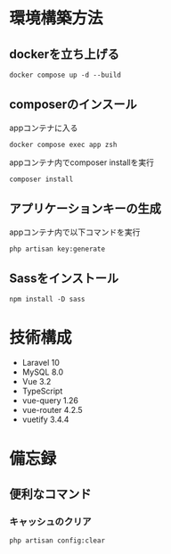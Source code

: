 # 環境構築方法
## dockerを立ち上げる
```
docker compose up -d --build
```

## composerのインスール
appコンテナに入る
```
docker compose exec app zsh
```

appコンテナ内でcomposer installを実行
```
composer install
```

## アプリケーションキーの生成
appコンテナ内で以下コマンドを実行
```
php artisan key:generate
```

## Sassをインストール
```
npm install -D sass
```


# 技術構成
- Laravel 10
- MySQL 8.0
- Vue 3.2
- TypeScript
- vue-query 1.26
- vue-router 4.2.5
- vuetify 3.4.4




# 備忘録
## 便利なコマンド

### キャッシュのクリア
```
php artisan config:clear
```
